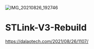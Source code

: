 ![IMG_20210826_192746](https://user-images.githubusercontent.com/40707947/130989388-062a1379-fdff-40ec-a153-6cdc73cd39e7.jpg)
# STLink-V3-Rebuild
https://dalaotech.com/2021/08/26/1107/
